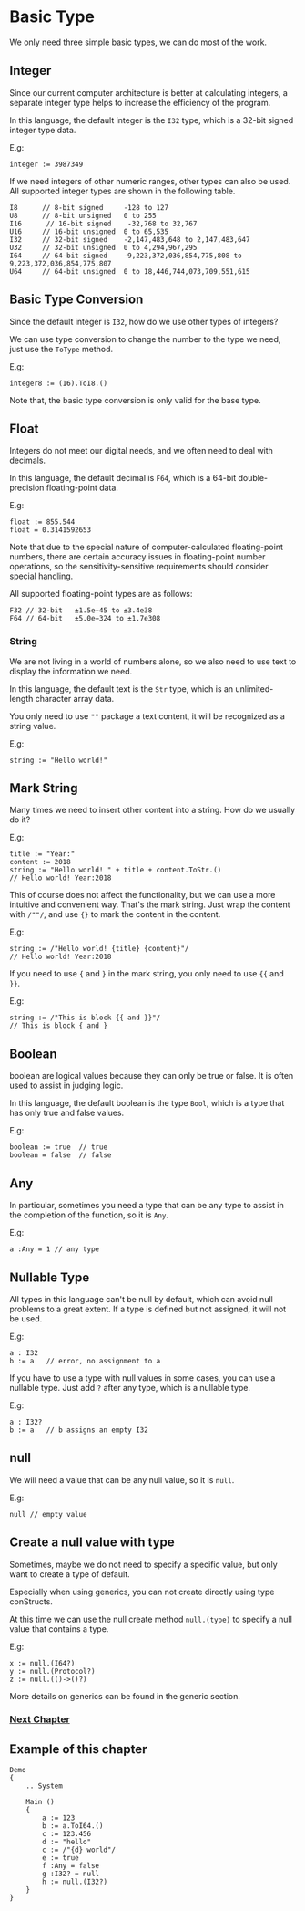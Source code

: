 # Basic Type
We only need three simple basic types, we can do most of the work.

## Integer
Since our current computer architecture is better at calculating integers, a separate integer type helps to increase the efficiency of the program.

In this language, the default integer is the `I32` type, which is a 32-bit signed integer type data.

E.g:
```
integer := 3987349
```

If we need integers of other numeric ranges, other types can also be used. All supported integer types are shown in the following table.
```
I8      // 8-bit signed     -128 to 127
U8      // 8-bit unsigned   0 to 255
I16      // 16-bit signed    -32,768 to 32,767
U16     // 16-bit unsigned  0 to 65,535
I32     // 32-bit signed    -2,147,483,648 to 2,147,483,647
U32     // 32-bit unsigned  0 to 4,294,967,295
I64     // 64-bit signed    -9,223,372,036,854,775,808 to 9,223,372,036,854,775,807
U64     // 64-bit unsigned  0 to 18,446,744,073,709,551,615
```
## Basic Type Conversion
Since the default integer is `I32`, how do we use other types of integers?

We can use type conversion to change the number to the type we need, just use the `ToType` method.

E.g:
```
integer8 := (16).ToI8.()
```

Note that, the basic type conversion is only valid for the base type.
## Float 
Integers do not meet our digital needs, and we often need to deal with decimals.

In this language, the default decimal is `F64`, which is a 64-bit double-precision floating-point data.

E.g:
```
float := 855.544
float = 0.3141592653
```
Note that due to the special nature of computer-calculated floating-point numbers, there are certain accuracy issues in floating-point number operations, so the sensitivity-sensitive requirements should consider special handling.

All supported floating-point types are as follows:
```
F32 // 32-bit   ±1.5e−45 to ±3.4e38
F64 // 64-bit   ±5.0e−324 to ±1.7e308
```
### String
We are not living in a world of numbers alone, so we also need to use text to display the information we need. 

In this language, the default text is the `Str` type, which is an unlimited-length character array data.

You only need to use `""` package a text content, it will be recognized as a string value.

E.g:
```
string := "Hello world!"
```
## Mark String
Many times we need to insert other content into a string. How do we usually do it?

E.g:
```
title := "Year:"
content := 2018
string := "Hello world! " + title + content.ToStr.()
// Hello world! Year:2018
```

This of course does not affect the functionality, but we can use a more intuitive and convenient way.
That's the mark string. Just wrap the content with `/""/`, and use `{}` to mark the content in the content.

E.g:
```
string := /"Hello world! {title} {content}"/
// Hello world! Year:2018
```

If you need to use `{` and `}` in the mark string, you only need to use `{{` and `}}`.

E.g:
```
string := /"This is block {{ and }}"/
// This is block { and }
```
## Boolean
boolean are logical values ​​because they can only be true or false. It is often used to assist in judging logic.

In this language, the default boolean is the type `Bool`, which is a type that has only true and false values.

E.g:
```
boolean := true  // true  
boolean = false  // false  
```
## Any
In particular, sometimes you need a type that can be any type to assist in the completion of the function, so it is `Any`.

E.g:
```
a :Any = 1 // any type
```
## Nullable Type
All types in this language can't be null by default, which can avoid null problems to a great extent.
If a type is defined but not assigned, it will not be used.

E.g:
```
a : I32
b := a   // error, no assignment to a
```

If you have to use a type with null values in some cases, you can use a nullable type.
Just add `?` after any type, which is a nullable type.

E.g:
```
a : I32?
b := a   // b assigns an empty I32
```
## null
We will need a value that can be any null value, so it is `null`.

E.g:
```
null // empty value
```
## Create a null value with type
Sometimes, maybe we do not need to specify a specific value, but only want to create a type of default.

Especially when using generics, you can not create directly using type conStructs.

At this time we can use the null create method `null.(type)` to specify a null value that contains a type.

E.g:
```
x := null.(I64?)
y := null.(Protocol?)
z := null.(()->()?)
```
More details on generics can be found in the generic section.

### [Next Chapter](operator.md)

## Example of this chapter
```
Demo
{
    .. System

    Main ()
    {
        a := 123
        b := a.ToI64.()
        c := 123.456
        d := "hello"
        c := /"{d} world"/
        e := true
        f :Any = false
        g :I32? = null
        h := null.(I32?) 
    }
}
```